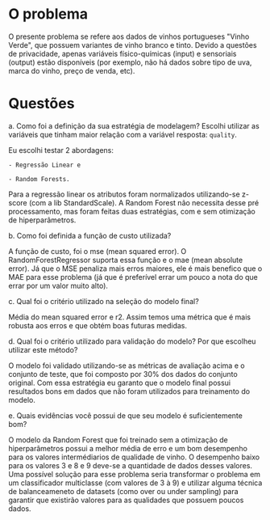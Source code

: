 # O problema
O presente problema se refere aos dados de vinhos portugueses "Vinho Verde", que possuem
variantes de vinho branco e tinto. Devido a questões de privacidade, apenas variáveis
físico-químicas (input) e sensoriais (output) estão disponíveis (por exemplo, não há dados
sobre tipo de uva, marca do vinho, preço de venda, etc).

# Questões

a. Como foi a definição da sua estratégia de modelagem?
Escolhi utilizar as variáveis que tinham maior relação com a variável resposta: `quality`.

Eu escolhi testar 2 abordagens:

    - Regressão Linear e

    - Random Forests.

Para a regressão linear os atributos foram normalizados utilizando-se z-score (com a lib StandardScale). A Random Forest não necessita desse pré processamento, mas foram feitas duas estratégias, com e sem otimização de hiperparâmetros.

b. Como foi definida a função de custo utilizada?

A função de custo, foi o mse (mean squared error). O RandomForestRegressor suporta essa função e o mae (mean absolute error). Já que o MSE penaliza mais erros maiores, ele é mais benefico que o MAE para esse problema (já que é preferível errar um pouco a nota do que errar por um valor muito alto).

c. Qual foi o critério utilizado na seleção do modelo final?

Média do mean squared error e r2. Assim temos uma métrica que é mais robusta aos erros e que obtém boas futuras medidas.

d. Qual foi o critério utilizado para validação do modelo? Por que escolheu utilizar este método?

O modelo foi validado utilizando-se as métricas de avaliação acima e o conjunto de teste, que foi composto por 30% dos dados do conjunto original. Com essa estratégia eu garanto que o modelo final possui resultados bons em dados que não foram utilizados para treinamento do modelo.


e. Quais evidências você possui de que seu modelo é suficientemente bom?

O modelo da Random Forest que foi treinado sem a otimização de hiperparâmetros possui a melhor média de erro e um bom desempenho para os valores intermédiarios de qualidade de vinho. O desempenho baixo para os valores 3 e 8 e 9 deve-se a quantidade de dados desses valores. Uma possível solução para esse problema seria transformar o problema em um classificador multiclasse (com valores de 3 à 9) e utilizar alguma técnica de balanceameneto de datasets (como over ou under sampling) para garantir que existirão valores para as qualidades que possuem poucos dados.


